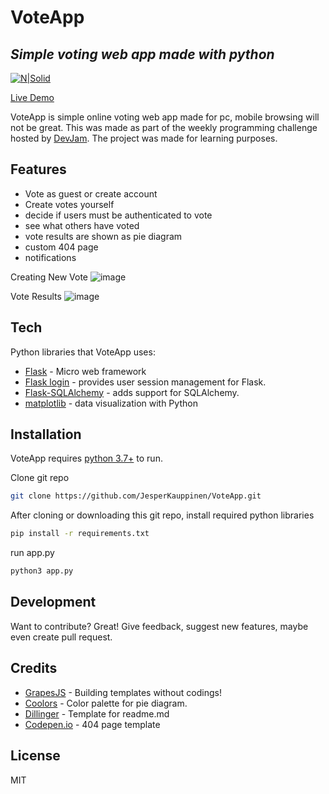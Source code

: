 # VoteApp
## _Simple voting web app made with python_

[![N|Solid](https://flask.palletsprojects.com/en/2.0.x/_images/flask-logo.png)](https://flask.palletsprojects.com/en/2.0.x/)

[Live Demo](https://jeb-voteapp.herokuapp.com/)

VoteApp is simple online voting web app made for pc, mobile browsing will not be great. 
This was made as part of the weekly programming challenge hosted by [DevJam](https://discord.gg/CCJvVD3Edr).
The project was made for learning purposes.

## Features

- Vote as guest or create account
- Create votes yourself
- decide if users must be authenticated to vote 
- see what others have voted
- vote results are shown as pie diagram
- custom 404 page
- notifications

Creating New Vote
![image](https://user-images.githubusercontent.com/76889226/141230845-2ed34f77-4eaf-4bc5-be6a-ccccb4e4fd25.png)

Vote Results
![image](https://user-images.githubusercontent.com/76889226/141230928-fc12eaec-8353-4ddb-a122-9c3b9a7d2546.png)


## Tech

Python libraries that VoteApp uses:

- [Flask] - Micro web framework
- [Flask login] - provides user session management for Flask.
- [Flask-SQLAlchemy] - adds support for SQLAlchemy.
- [matplotlib] - data visualization with Python


## Installation

VoteApp requires [python 3.7+](https://www.python.org/downloads/) to run.

Clone git repo
```sh
git clone https://github.com/JesperKauppinen/VoteApp.git
```

After cloning or downloading this git repo, install required python libraries

```sh
pip install -r requirements.txt
```

run app.py
```sh
python3 app.py
```


## Development

Want to contribute? Great!
Give feedback, suggest new features, maybe even create pull request.


## Credits
- [GrapesJS] - Building templates without codings!
- [Coolors] - Color palette for pie diagram.
- [Dillinger] - Template for readme.md
- [Codepen.io] - 404 page template



## License

MIT

   [GrapesJS]: <https://grapesjs.com/>
   [Coolors]: <https://coolors.co/>
   [Dillinger]: <https://dillinger.io/>
   [Flask]: <https://flask.palletsprojects.com/en/2.0.x/>
   [Flask login]: <https://flask-login.readthedocs.io/en/latest/>
   [Flask-SQLAlchemy]: <https://flask-sqlalchemy.palletsprojects.com/en/2.x/>
   [matplotlib]: <https://matplotlib.org/>
   [Codepen.io]: <https://codepen.io/Tibixx/pen/GRKmppz>
   
